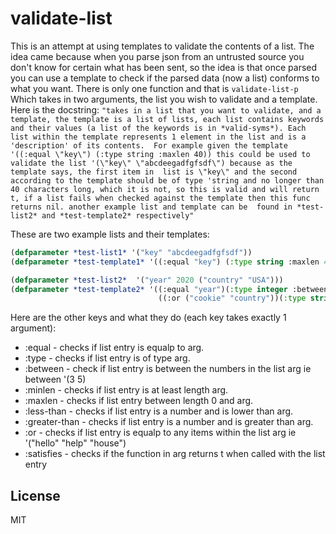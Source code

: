 # validate-list

This is an attempt at using templates to validate the contents of a list. 
The idea came because when you parse json from an untrusted source you don't know for certain what 
has been sent, so the idea is that once parsed you can use a template to check if the parsed data 
(now a list) conforms to what you want. There is only one function and that is 
``validate-list-p`` Which takes in two arguments, the list you wish to validate and a template.
Here is the docstring: 
``
"takes in a list that you want to validate, and a template, the template is a list of lists,
each list contains keywords and their values (a list of the keywords is in *valid-syms*). Each list
within the template represents 1 element in the list and is a 'description' of its contents. 
For example given the template '((:equal \"key\") (:type string :maxlen 40)) this could be used
to validate the list '(\"key\" \"abcdeegadfgfsdf\") because as the template says, the first item in 
list is \"key\" and the second according to the template should be of type 'string and no longer
than 40 characters long, which it is not, so this is valid and will return t, if a list fails when
checked against the template then this func returns nil. another example list and template can be 
found in *test-list2* and *test-template2* respectively"
``

These are two example lists and their templates: 
```lisp
(defparameter *test-list1* '("key" "abcdeegadfgfsdf"))
(defparameter *test-template1* '((:equal "key") (:type string :maxlen 40)))

(defparameter *test-list2*  '("year" 2020 ("country" "USA")))
(defparameter *test-template2* '((:equal "year")(:type integer :between (2100 1900))
                                 ((:or ("cookie" "country"))(:type string :maxlen 50))))
```
Here are the other keys and what they do (each key takes exactly 1 argument):

* :equal - checks if list entry is equalp to arg.
* :type - checks if list entry is of type arg.
* :between - check if list entry is between the numbers in the list arg ie between '(3 5)
* :minlen - checks if list entry is at least length arg.
* :maxlen - checks if list entry between length 0 and arg. 
* :less-than - checks if list entry is a number and is lower than arg.
* :greater-than - checks if list entry is a number and is greater than arg.
* :or - checks if list entry is equalp to any items within the list arg ie '("hello" "help" "house")
* :satisfies - checks if the function in arg returns t when called with the list entry




## License

MIT


